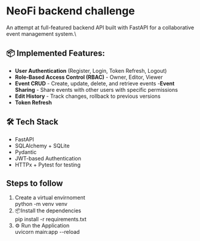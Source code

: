 # NeoFi  backend challenge

An attempt at full-featured backend API built with FastAPI for a collaborative event management system.\
## 📦 Implemented Features:
 - **User Authentication** (Register, Login, Token Refresh, Logout)
 - **Role-Based Access Control (RBAC)** - Owner, Editor, Viewer
 - **Event CRUD** - Create, update, delete, and retrieve events
 -**Event Sharing** - Share events with other users with specific permissions
 - **Edit History** - Track changes, rollback to previous versions
 -  **Token Refresh**
 ## 🛠️ Tech Stack

- FastAPI
- SQLAlchemy + SQLite 
- Pydantic
- JWT-based Authentication
- HTTPx + Pytest for testing

## Steps to follow

1. Create a virtual envirnoment \
    python -m venv venv
2. 📦Install the dependencies \
   pip install -r requirements.txt
3. ⚙️ Run the Application\
   uvicorn main:app --reload 
